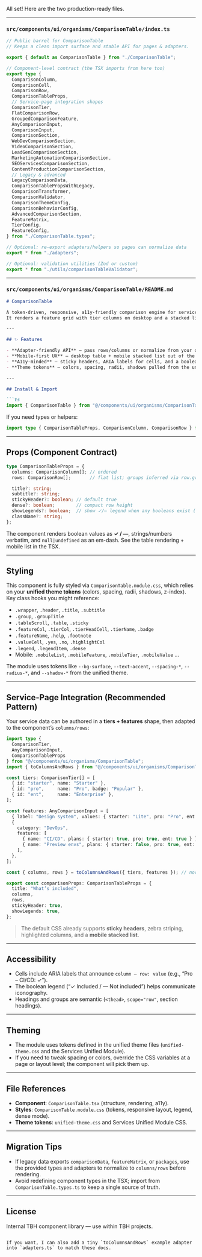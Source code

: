 All set! Here are the two production-ready files.

---

### `src/components/ui/organisms/ComparisonTable/index.ts`

```ts
// Public barrel for ComparisonTable
// Keeps a clean import surface and stable API for pages & adapters.

export { default as ComparisonTable } from "./ComparisonTable";

// Component-level contract (the TSX imports from here too)
export type {
  ComparisonColumn,
  ComparisonCell,
  ComparisonRow,
  ComparisonTableProps,
  // Service-page integration shapes
  ComparisonTier,
  FlatComparisonRow,
  GroupedComparisonFeature,
  AnyComparisonInput,
  ComparisonInput,
  ComparisonSection,
  WebDevComparisonSection,
  VideoComparisonSection,
  LeadGenComparisonSection,
  MarketingAutomationComparisonSection,
  SEOServicesComparisonSection,
  ContentProductionComparisonSection,
  // Legacy & advanced
  LegacyComparisonData,
  ComparisonTablePropsWithLegacy,
  ComparisonTransformer,
  ComparisonValidator,
  ComparisonThemeConfig,
  ComparisonBehaviorConfig,
  AdvancedComparisonSection,
  FeatureMatrix,
  TierConfig,
  FeatureConfig,
} from "./ComparisonTable.types";

// Optional: re-export adapters/helpers so pages can normalize data
export * from "./adapters";

// Optional: validation utilities (Zod or custom)
export * from "./utils/comparisonTableValidator";
```

---

### `src/components/ui/organisms/ComparisonTable/README.md`

````md
# ComparisonTable

A token-driven, responsive, a11y-friendly comparison engine for service pages.  
It renders a feature grid with tier columns on desktop and a stacked list on mobile, using the **unified TBH theme tokens** for consistent styling. The component’s styles and behavior are aligned with `unified-theme.css` and the Services Unified Module CSS. :contentReference[oaicite:0]{index=0} :contentReference[oaicite:1]{index=1}

---

## ✨ Features

- **Adapter-friendly API** — pass rows/columns or normalize from your own data.
- **Mobile-first UX** — desktop table + mobile stacked list out of the box. :contentReference[oaicite:2]{index=2}
- **A11y-minded** — sticky headers, ARIA labels for cells, and a boolean legend. :contentReference[oaicite:3]{index=3}
- **Theme tokens** — colors, spacing, radii, shadows pulled from the unified theme. :contentReference[oaicite:4]{index=4}

---

## Install & Import

```ts
import { ComparisonTable } from "@/components/ui/organisms/ComparisonTable";
````

If you need types or helpers:

```ts
import type { ComparisonTableProps, ComparisonColumn, ComparisonRow } from "@/components/ui/organisms/ComparisonTable";
```

---

## Props (Component Contract)

```ts
type ComparisonTableProps = {
  columns: ComparisonColumn[]; // ordered
  rows: ComparisonRow[];       // flat list; groups inferred via row.group

  title?: string;
  subtitle?: string;
  stickyHeader?: boolean; // default true
  dense?: boolean;        // compact row height
  showLegends?: boolean;  // show ✓/— legend when any booleans exist (default true)
  className?: string;
};
```

The component renders boolean values as **✓ / —**, strings/numbers verbatim, and `null|undefined` as an em-dash. See the table rendering + mobile list in the TSX.&#x20;

---

## Styling

This component is fully styled via `ComparisonTable.module.css`, which relies on your **unified theme tokens** (colors, spacing, radii, shadows, z-index). Key class hooks you might reference:

* `.wrapper`, `.header`, `.title`, `.subtitle`
* `.group`, `.groupTitle`
* `.tableScroll`, `.table`, `.sticky`
* `.featureCol`, `.tierCol`, `.tierHeadCell`, `.tierName`, `.badge`
* `.featureName`, `.help`, `.footnote`
* `.valueCell`, `.yes`, `.no`, `.highlightCol`
* `.legend`, `.legendItem`, `.dense`
* Mobile: `.mobileList`, `.mobileFeature`, `.mobileTier`, `.mobileValue` …

The module uses tokens like `--bg-surface`, `--text-accent`, `--spacing-*`, `--radius-*`, and `--shadow-*` from the unified theme. &#x20;

---

## Service-Page Integration (Recommended Pattern)

Your service data can be authored in a **tiers + features** shape, then adapted to the component’s `columns/rows`:

```ts
import type {
  ComparisonTier,
  AnyComparisonInput,
  ComparisonTableProps
} from "@/components/ui/organisms/ComparisonTable";
import { toColumnsAndRows } from "@/components/ui/organisms/ComparisonTable/adapters"; // example adapter

const tiers: ComparisonTier[] = [
  { id: "starter", name: "Starter" },
  { id: "pro",     name: "Pro", badge: "Popular" },
  { id: "ent",     name: "Enterprise" },
];

const features: AnyComparisonInput = [
  { label: "Design system", values: { starter: "Lite", pro: "Pro", ent: "Tailored" } },
  {
    category: "DevOps",
    features: [
      { name: "CI/CD", plans: { starter: true, pro: true, ent: true } },
      { name: "Preview envs", plans: { starter: false, pro: true, ent: true } },
    ],
  },
];

const { columns, rows } = toColumnsAndRows({ tiers, features }); // normalize

export const comparisonProps: ComparisonTableProps = {
  title: "What’s included",
  columns,
  rows,
  stickyHeader: true,
  showLegends: true,
};
```

> The default CSS already supports **sticky headers**, zebra striping, highlighted columns, and a **mobile stacked list**.&#x20;

---

## Accessibility

* Cells include ARIA labels that announce `column – row: value` (e.g., “Pro – CI/CD: ✓”).
* The boolean legend (“✓ Included / — Not included”) helps communicate iconography.
* Headings and groups are semantic (`<thead>`, `scope="row"`, section headings).&#x20;

---

## Theming

* The module uses tokens defined in the unified theme files (`unified-theme.css` and the Services Unified Module).
* If you need to tweak spacing or colors, override the CSS variables at a page or layout level; the component will pick them up. &#x20;

---

## File References

* **Component**: `ComparisonTable.tsx` (structure, rendering, a11y).&#x20;
* **Styles**: `ComparisonTable.module.css` (tokens, responsive layout, legend, dense mode).&#x20;
* **Theme tokens**: `unified-theme.css` and Services Unified Module CSS. &#x20;

---

## Migration Tips

* If legacy data exports `comparisonData`, `featureMatrix`, or `packages`, use the provided types and adapters to normalize to `columns/rows` before rendering.
* Avoid redefining component types in the TSX; import from `ComparisonTable.types.ts` to keep a single source of truth.

---

## License

Internal TBH component library — use within TBH projects.

```

If you want, I can also add a tiny `toColumnsAndRows` example adapter into `adapters.ts` to match these docs.
```
